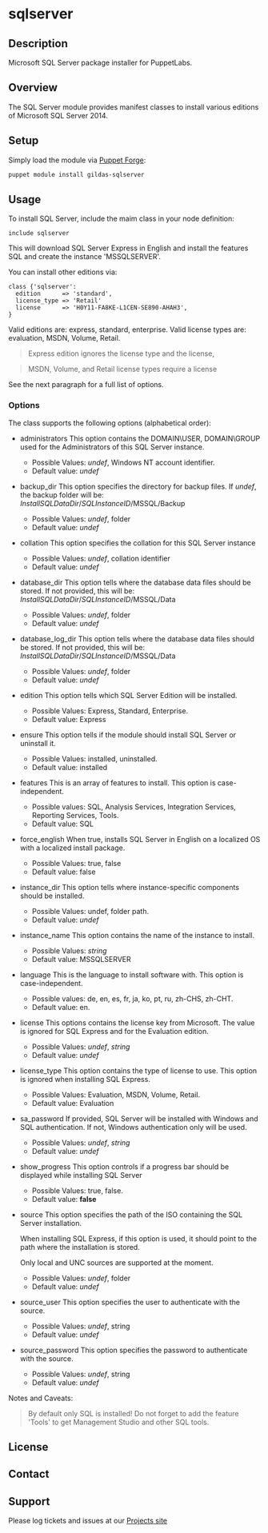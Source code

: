 sqlserver
=========

Description
-----------

Microsoft SQL Server package installer for PuppetLabs.

Overview
--------

The SQL Server module provides manifest classes to install various editions of Microsoft SQL Server 2014.

Setup
-----

Simply load the module via [Puppet Forge](https://forge.puppetlabs/gildas/sqlserver):

```sh
puppet module install gildas-sqlserver
```

Usage
-----

To install SQL Server, include the maim class in your node definition:

```Puppet
include sqlserver
```

This will download SQL Server Express in English and install the features SQL and create the instance 'MSSQLSERVER'.

You can install other editions via:

```Puppet
class {'sqlserver':
  edition      => 'standard',
  license_type => 'Retail'
  license      => 'H0Y11-FA8KE-L1CEN-SE890-AHAH3',
}
```

Valid editions are: express, standard, enterprise.
Valid license types are: evaluation, MSDN, Volume, Retail.

> Express edition ignores the license type and the license,

> MSDN, Volume, and Retail license types require a license

See the next paragraph for a full list of options.

### Options
The class supports the following options (alphabetical order):

- administrators
  This option contains the DOMAIN\USER, DOMAIN\GROUP used for the Administrators of this SQL Server instance.
  + Possible Values: *undef*, Windows NT account identifier.
  + Default value: *undef*
- backup_dir
  This option specifies the directory for backup files.
  If *undef*, the backup folder will be: *InstallSQLDataDir*/*SQLInstanceID*/MSSQL/Backup
  + Possible Values: *undef*, folder
  + Default value: *undef*
- collation
  This option specifies the collation for this SQL Server instance
  + Possible Values: *undef*, collation identifier
  + Default value: *undef*
- database_dir
  This option tells where the database data files should be stored.
  If not provided, this will be: *InstallSQLDataDir*/*SQLInstanceID*/MSSQL/Data
  + Possible Values: *undef*, folder
  + Default value: *undef*
- database_log_dir
  This option tells where the database data files should be stored.
  If not provided, this will be: *InstallSQLDataDir*/*SQLInstanceID*/MSSQL/Data
  + Possible Values: *undef*, folder
  + Default value: *undef*
- edition
  This option tells which SQL Server Edition will be installed.
  + Possible Values: Express, Standard, Enterprise.
  + Default value: Express
- ensure
  This option tells if the module should install SQL Server or uninstall it.
  + Possible Values: installed, uninstalled.
  + Default value: installed
- features
  This is an array of features to install. This option is case-independent.
  + Possible values: SQL, Analysis Services, Integration Services, Reporting Services, Tools.
  + Default value: SQL
- force_english
  When true, installs SQL Server in English on a localized OS with a localized install package.
  + Possible Values: true, false
  + Default value: false
- instance_dir
  This option tells where instance-specific components should be installed.
  + Possible Values: undef, folder path.
  + Default value: *undef*
- instance_name
  This option contains the name of the instance to install.
  + Possible Values: *string*
  + Default value: MSSQLSERVER
- language
  This is the language to install software with. This option is case-independent.
  + Possible values: de, en, es, fr, ja, ko, pt, ru, zh-CHS, zh-CHT.
  + Default value: en.
- license
  This options contains the license key from Microsoft.
  The value is ignored for SQL Express and for the Evaluation edition.
  + Possible Values: *undef*, *string*
  + Default value: *undef*
- license_type
  This option contains the type of license to use. This option is ignored when installing SQL Express.
  + Possible Values: Evaluation, MSDN, Volume, Retail.
  + Default value: Evaluation
- sa_password
  If provided, SQL Server will be installed with Windows and SQL authentication. If not, Windows authentication only will be used.
  + Possible Values: *undef*, *string*
  + Default value: *undef*
- show_progress
  This option controls if a progress bar should be displayed while installing SQL Server
  + Possible Values: true, false.
  + Default value: **false**
- source
  This option specifies the path of the ISO containing the SQL Server installation.

  When installing SQL Express, if this option is used, it should point to the path where the installation is stored.

  Only local and UNC sources are supported at the moment.
  + Possible Values: *undef*, folder
  + Default value: *undef*
- source_user
  This option specifies the user to authenticate with the source.
  + Possible Values: *undef*, string
  + Default value: *undef*
- source_password
  This option specifies the password to authenticate with the source.
  + Possible Values: *undef*, string
  + Default value: *undef*

Notes and Caveats:
> By default only SQL is installed! Do not forget to add the feature 'Tools' to get Management Studio and other SQL tools.

License
-------


Contact
-------


Support
-------

Please log tickets and issues at our [Projects site](http://projects.example.com)
